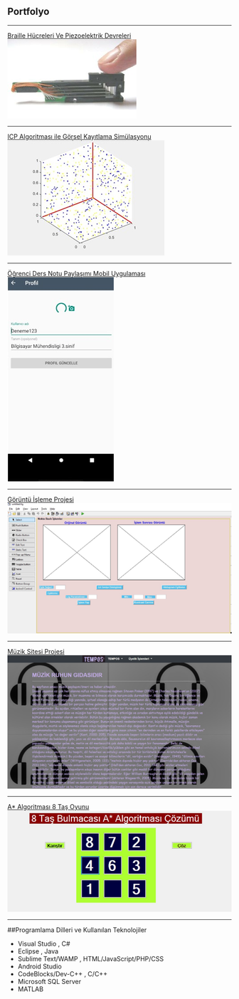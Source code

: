 ## Portfolyo

---

[Braille Hücreleri Ve Piezoelektrik Devreleri](/braillehücreleri)
<img src="images/1.jpg?raw=true"/>

---
[ICP Algoritması ile Görsel Kayıtlama Simülasyonu](/icp)
<img src="images/2.jpg?raw=true"/>

---
[Öğrenci Ders Notu Paylaşımı Mobil Uygulaması](/mobiluygulama)
<img src="images/3.jpg?raw=true"/>

---
[Görüntü İşleme Projesi](/goruntuisleme)
<img src="images/222.jpg?raw=true"/>

---
[Müzik Sitesi Projesi](/müziksitesi)
<img src="images/4.jpg?raw=true"/>

---
[A* Algoritması 8 Taş Oyunu](/astar8puzzle)
<img src="images/5.jpg?raw=true"/>


---
##Programlama Dilleri ve Kullanılan Teknolojiler
- Visual Studio , C#
- Eclipse , Java
- Sublime Text/WAMP , HTML/JavaScript/PHP/CSS
- Android Studio
- CodeBlocks/Dev-C++ , C/C++
- Microsoft SQL Server
- MATLAB
